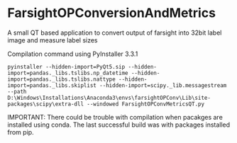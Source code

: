 # FarsightOPConversionAndMetrics
A small QT based application to convert output of farsight into 32bit label image and measure label sizes

Compilation command using PyInstaller 3.3.1

`pyinstaller --hidden-import=PyQt5.sip --hidden-import=pandas._libs.tslibs.np_datetime --hidden-import=pandas._libs.tslibs.nattype --hidden-import=pandas._libs.skiplist --hidden-import=scipy._lib.messagestream --path D:\Windows\Installations\Anaconda3\envs\farsightOPConv\Lib\site-packages\scipy\extra-dll --windowed FarsightOPConvMetricsQT.py`

IMPORTANT:
There could be trouble with compilation when pacakges are installed using conda. The last successful
build was with packages installed from pip.